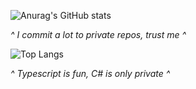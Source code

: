 ![Anurag's GitHub stats](https://github-readme-stats.vercel.app/api?username=Jiraxd&show_icons=true&theme=tokyonight)

*^ I commit a lot to private repos, trust me ^*

![Top Langs](https://github-readme-stats.vercel.app/api/top-langs/?username=Jiraxd&layout=compact)

*^ Typescript is fun, C# is only private ^*
